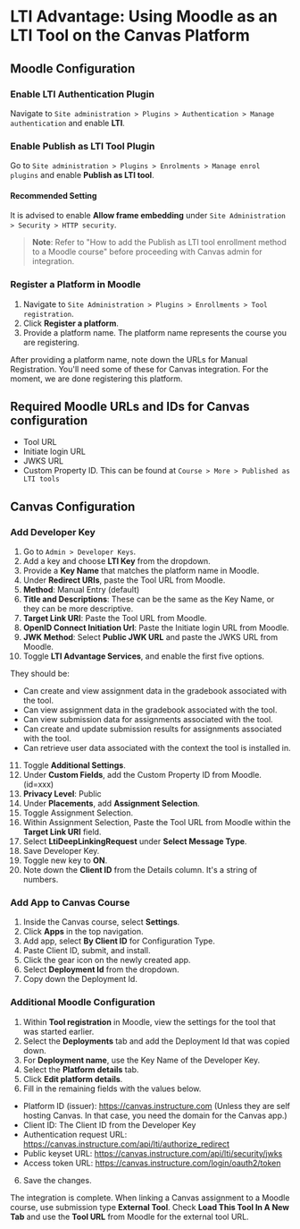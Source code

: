 # LTI Advantage: Using Moodle as an LTI Tool on the Canvas Platform

## Moodle Configuration

### Enable LTI Authentication Plugin

Navigate to `Site administration > Plugins > Authentication > Manage authentication` and enable **LTI**.

### Enable Publish as LTI Tool Plugin

Go to `Site administration > Plugins > Enrolments > Manage enrol plugins` and enable **Publish as LTI tool**.

#### Recommended Setting

It is advised to enable **Allow frame embedding** under `Site Administration > Security > HTTP security`.

> **Note**: Refer to "How to add the Publish as LTI tool enrollment method to a Moodle course" before proceeding with Canvas admin for integration.

### Register a Platform in Moodle

1. Navigate to `Site Administration > Plugins > Enrollments > Tool registration`.
2. Click **Register a platform**.
3. Provide a platform name. The platform name represents the course you are registering.

After providing a platform name, note down the URLs for Manual Registration. You'll need some of these for Canvas integration. For the moment, we are done registering this platform.

## Required Moodle URLs and IDs for Canvas configuration

- Tool URL
- Initiate login URL
- JWKS URL
- Custom Property ID. This can be found at `Course > More > Published as LTI tools`

## Canvas Configuration

### Add Developer Key

1. Go to `Admin > Developer Keys`.
2. Add a key and choose **LTI Key** from the dropdown.
3. Provide a **Key Name** that matches the platform name in Moodle.
4. Under **Redirect URIs**, paste the Tool URL from Moodle.
5. **Method**: Manual Entry (default)
6. **Title and Descriptions**: These can be the same as the Key Name, or they can be more descriptive.
7. **Target Link URI**: Paste the Tool URL from Moodle.
8. **OpenID Connect Initiation Url**: Paste the Initiate login URL from Moodle.
9. **JWK Method**: Select **Public JWK URL** and paste the JWKS URL from Moodle.
10. Toggle **LTI Advantage Services**, and enable the first five options.

They should be:

- Can create and view assignment data in the gradebook associated with the tool.
- Can view assignment data in the gradebook associated with the tool.
- Can view submission data for assignments associated with the tool.
- Can create and update submission results for assignments associated with the tool.
- Can retrieve user data associated with the context the tool is installed in.

11. Toggle **Additional Settings**.
12. Under **Custom Fields**, add the Custom Property ID from Moodle. (id=xxx)
13. **Privacy Level**: Public
14. Under **Placements**, add **Assignment Selection**.
15. Toggle Assignment Selection.
16. Within Assignment Selection, Paste the Tool URL from Moodle within the **Target Link URI** field.
17. Select **LtiDeepLinkingRequest** under **Select Message Type**.
18. Save Developer Key.
19. Toggle new key to **ON**.
20. Note down the **Client ID** from the Details column. It's a string of numbers.

### Add App to Canvas Course

1. Inside the Canvas course, select **Settings**.
2. Click **Apps** in the top navigation.
3. Add app, select **By Client ID** for Configuration Type.
4. Paste Client ID, submit, and install.
5. Click the gear icon on the newly created app.
6. Select **Deployment Id** from the dropdown.
7. Copy down the Deployment Id.

### Additional Moodle Configuration

1. Within **Tool registration** in Moodle, view the settings for the tool that was started earlier.
2. Select the **Deployments** tab and add the Deployment Id that was copied down.
3. For **Deployment name**, use the Key Name of the Developer Key.
4. Select the **Platform details** tab.
5. Click **Edit platform details**.
6. Fill in the remaining fields with the values below.

- Platform ID (issuer): https://canvas.instructure.com (Unless they are self hosting Canvas. In that case, you need the domain for the Canvas app.)
- Client ID: The Client ID from the Developer Key
- Authentication request URL: https://canvas.instructure.com/api/lti/authorize_redirect
- Public keyset URL: https://canvas.instructure.com/api/lti/security/jwks
- Access token URL: https://canvas.instructure.com/login/oauth2/token

6. Save the changes.

The integration is complete. When linking a Canvas assignment to a Moodle course, use submission type **External Tool**. Check **Load This Tool In A New Tab** and use the **Tool URL** from Moodle for the external tool URL.
